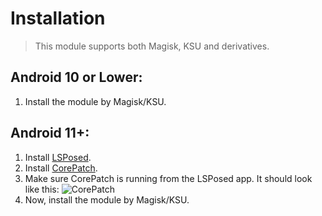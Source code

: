 # Installation

> This module supports both Magisk, KSU and derivatives.

## Android 10 or Lower:
1. Install the module by Magisk/KSU.

## Android 11+:
1. Install [LSPosed](https://github.com/LSPosed/LSPosed/releases).
2. Install [CorePatch](https://github.com/LSPosed/CorePatch/releases).
3. Make sure CorePatch is running from the LSPosed app. It should look like this:
   ![CorePatch](https://i.ibb.co/Kr1cR6Q/Core-Patch.jpg)
4. Now, install the module by Magisk/KSU.

